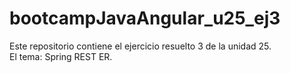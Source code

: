 # bootcampJavaAngular_u25_ej3
Este repositorio contiene el ejercicio resuelto 3 de la unidad 25.  
El tema: Spring REST ER.
